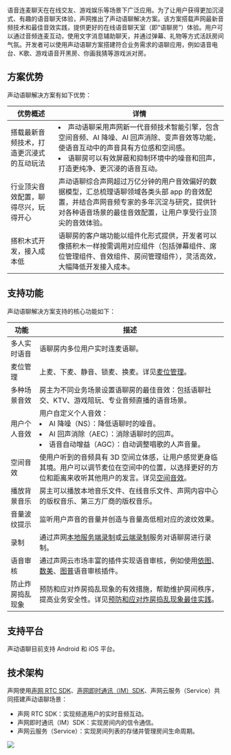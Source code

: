 语音连麦聊天在在线交友、游戏娱乐等场景下广泛应用。为了让用户获得更加沉浸式、有趣的语音聊天体验，声网推出了声动语聊解决方案。该方案搭载声网最新音频技术和最佳音效实践，提供更好的在线语音聊天室（即“语聊房”）体验。用户可以通过音频连麦互动，使用文字消息辅助聊天，并通过弹幕、礼物等方式活跃房间气氛。开发者可以使用声动语聊方案搭建符合业务需求的语聊应用，例如语音电台、K歌、游戏语音开黑房、你画我猜等游戏派对房。

## 方案优势

声动语聊解决方案有如下优势：

|优势概述|详情|
|-------|---------------|
| 搭载最新音频技术，打造更沉浸式的互动玩法   | <li>声动语聊采用声网新一代音频技术智能引擎，包含空间音频、AI 降噪、AI 回声消除、变声音效等功能，使语音互动中的声音具有方位感和空间感。</li><li>语聊房可以有效屏蔽和抑制环境中的噪音和回声，打造更纯净、更沉浸的语音互动。</li>   |
| 行业顶尖音效配置，聊得尽兴，玩得开心    |声动语聊综合声网超过万亿分钟的用户音效偏好的数据模型，汇总梳理语聊领域各类头部 app 的音效配置，并结合声网音频专家的多年沉淀与研究，提供针对各种语音场景的最佳音效配置，让用户享受行业顶尖的音效体验。    |
| 搭积木式开发，接入成本低    | 语聊房的客户端功能以组件化形式提供，开发者可以像搭积木一样按需调用对应组件（包括弹幕组件、席位管理组件、音效组件、房间管理组件），灵活高效，大幅降低开发接入成本。   |


## 支持功能

声动语聊解决方案支持的核心功能如下：

| 功能    | 描述    |
|-----|-------------------------|
| 多人实时语音    | 语聊房内多位用户实时连麦语聊。    |
| 麦位管理    | 上麦、下麦、静音、锁麦、换麦。详见[麦位管理](./chatroom_mic_seat_andrid)。    |
| 多种场景音效    | 房主为不同业务场景设置语聊房的最佳音效：包括语聊社交、KTV、游戏陪玩、专业音频直播的语音场景。    |
| 用户个人音效    | 用户自定义个人音效：<li>AI 降噪（NS）：降低语聊时的噪音。<li>AI 回声消除（AEC）：消除语聊时的回声。<li>语音自动增益（AGC）：自动调整唱歌的人声音量。    |
| 空间音效    | 使用户听到的音频具有 3D 空间立体感，让用户感觉更身临其境。用户可以调节麦位在空间中的位置，以选择更好的方位和距离来收听其他用户的发言。详见[空间音效](https://docportal.shengwang.cn/cn/live-streaming-premium-4.x/spatial_audio_android_ng?platform=Android)。    |
| 播放背景音乐    | 房主可以播放本地音乐文件、在线音乐文件、声网内容中心的版权音乐、第三方厂商的版权音乐。    |
| 音量波纹提示    | 监听用户声音的音量并创造与音量高低相对应的波纹效果。    |
| 录制    | 通过声网[本地服务端录制](https://docportal.shengwang.cn/cn/Recording/product_recording?platform=Linux)或[云端录制](https://docportal.shengwang.cn/cn/cloud-recording/product_cloud_recording?platform=All%20Platforms)服务对语聊房进行录制。    |
| 语音审核    |通过声网云市场丰富的插件实现语音审核，例如使用[依图](https://docportal.shengwang.cn/cn/extension_customer/quickstart_yitu_moderation_audio?platform=All%20Platforms)、[数美](https://docportal.shengwang.cn/cn/extension_customer/quickstart_shumei_moderation_audio?platform=All%20Platforms)、[图普](https://docportal.shengwang.cn/cn/extension_customer/quickstart_tupu_moderation_audio?platform=All%20Platforms)语音审核插件。     |
| 防止炸房捣乱现象    | 预防和应对炸房捣乱现象的有效措施，帮助维护房间秩序，提高业务安全性。详见[预防和应对炸房捣乱现象最佳实践](https://docportal.shengwang.cn/cn/live-streaming-premium-legacy/prevent_stream_bombing?platform=Android)。    |



## 支持平台

声动语聊目前支持 Android 和 iOS 平台。

## 技术架构

声网使用[声网 RTC SDK](https://docportal.shengwang.cn/cn/live-streaming-premium-4.x/product_live_ng?platform=Android)、[声网即时通讯（IM）SDK](https://docs-preprod.agora.io/cn/agora-chat/agora_chat_overview?platform=All%20Platforms)、声网云服务（Service）共同搭建声动语聊场景：

- 声网 RTC SDK：实现频道用户的实时音频互动。
- 声网即时通讯（IM）SDK：实现房间内的信令通信。
- 声网云服务（Service）：实现房间列表的存储并管理房间生命周期。

![](https://web-cdn.agora.io/docs-files/1689243538283)
